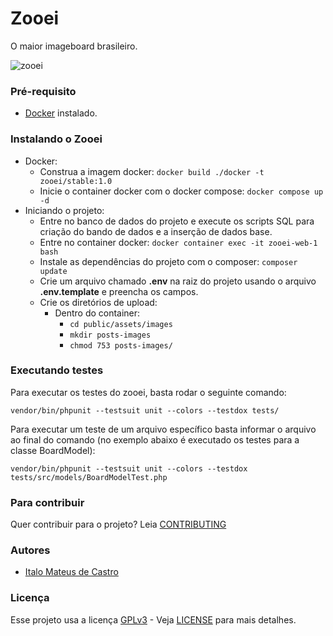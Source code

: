 # Zooei
O maior imageboard brasileiro.

![zooei](https://github.com/devcastroitalo/zooei/blob/main/miscellaneous/images/print_homepage.png)

### Pré-requisito
- [Docker](https://www.docker.com/) instalado.

### Instalando o Zooei
- Docker:
    - Construa a imagem docker: `docker build ./docker -t zooei/stable:1.0`
    - Inicie o container docker com o docker compose: `docker compose up -d`
- Iniciando o projeto:
    - Entre no banco de dados do projeto e execute os scripts SQL para criação do bando de dados e a inserção de dados base.
    - Entre no container docker: `docker container exec -it zooei-web-1 bash`
    - Instale as dependências do projeto com o composer: `composer update`
    - Crie um arquivo chamado **.env** na raiz do projeto usando o arquivo **.env.template** e preencha os campos.
    - Crie os diretórios de upload:
        - Dentro do container:
            - `cd public/assets/images`
            - `mkdir posts-images`
            - `chmod 753 posts-images/`

### Executando testes
Para executar os testes do zooei, basta rodar o seguinte comando:

```
vendor/bin/phpunit --testsuit unit --colors --testdox tests/
```

Para executar um teste de um arquivo específico basta informar o arquivo ao final do comando (no exemplo abaixo é executado os testes para a classe BoardModel):

```
vendor/bin/phpunit --testsuit unit --colors --testdox tests/src/models/BoardModelTest.php
```

### Para contribuir
Quer contribuir para o projeto? Leia [CONTRIBUTING](https://github.com/devcastroitalo/zooei/blob/main/CONTRIBUTING.md)

### Autores
- [Italo Mateus de Castro](https://github.com/devcastroitalo)

### Licença
Esse projeto usa a licença [GPLv3](https://www.gnu.org/licenses/quick-guide-gplv3.pt-br.html) - Veja [LICENSE](https://github.com/devcastroitalo/zooei/blob/main/LICENSE) para mais detalhes.
